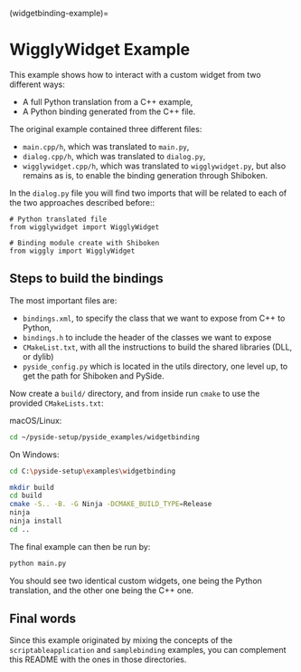 (widgetbinding-example)=
# WigglyWidget Example

This example shows how to interact with a custom widget from two
different ways:

 * A full Python translation from a C++ example,
 * A Python binding generated from the C++ file.


The original example contained three different files:
 * `main.cpp/h`, which was translated to `main.py`,
 * `dialog.cpp/h`, which was translated to `dialog.py`,
 * `wigglywidget.cpp/h`, which was translated to `wigglywidget.py`,
   but also remains as is, to enable the binding generation through
   Shiboken.

In the `dialog.py` file you will find two imports that will be related
to each of the two approaches described before::


    # Python translated file
    from wigglywidget import WigglyWidget

    # Binding module create with Shiboken
    from wiggly import WigglyWidget


## Steps to build the bindings

The most important files are:
 * `bindings.xml`, to specify the class that we want to expose from C++
   to Python,
 * `bindings.h` to include the header of the classes we want to expose
 * `CMakeList.txt`, with all the instructions to build the shared libraries
   (DLL, or dylib)
 * `pyside_config.py` which is located in the utils directory, one level
   up, to get the path for Shiboken and PySide.

Now create a `build/` directory, and from inside run `cmake` to use
the provided `CMakeLists.txt`:

macOS/Linux:
```bash
cd ~/pyside-setup/pyside_examples/widgetbinding
```

On Windows:
```bash
cd C:\pyside-setup\examples\widgetbinding
```

```bash
mkdir build
cd build
cmake -S.. -B. -G Ninja -DCMAKE_BUILD_TYPE=Release
ninja
ninja install
cd ..
```

The final example can then be run by:
```bash
python main.py
```

You should see two identical custom widgets, one being the
Python translation, and the other one being the C++ one.

## Final words

Since this example originated by mixing the concepts of the `scriptableapplication`
and `samplebinding` examples, you can complement this README with the ones in
those directories.
